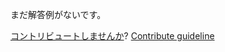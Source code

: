 
まだ解答例がないです。

[コントリビュートしませんか](https://github.com/BFEdev/BFE.dev-solutions/blob/main/quiz/array-length_ja.md)?  [Contribute guideline](https://github.com/BFEdev/BFE.dev-solutions#how-to-contribute)

